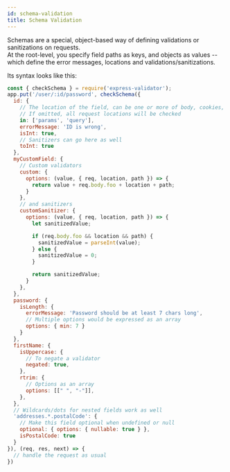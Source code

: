 ```yaml
---
id: schema-validation
title: Schema Validation
---
```


Schemas are a special, object-based way of defining validations or sanitizations on requests.  
At the root-level, you specify field paths as keys, and objects as values -- which define
the error messages, locations and validations/sanitizations.

Its syntax looks like this:

```js
const { checkSchema } = require('express-validator');
app.put('/user/:id/password', checkSchema({
  id: {
    // The location of the field, can be one or more of body, cookies, headers, params or query.
    // If omitted, all request locations will be checked
    in: ['params', 'query'],
    errorMessage: 'ID is wrong',
    isInt: true,
    // Sanitizers can go here as well
    toInt: true
  },
  myCustomField: {
    // Custom validators
    custom: {
      options: (value, { req, location, path }) => {
        return value + req.body.foo + location + path;
      }
    },
    // and sanitizers
    customSanitizer: {
      options: (value, { req, location, path }) => {
        let sanitizedValue;

        if (req.body.foo && location && path) {
          sanitizedValue = parseInt(value);
        } else {
          sanitizedValue = 0;
        }

        return sanitizedValue;
      }
    },
  },
  password: {
    isLength: {
      errorMessage: 'Password should be at least 7 chars long',
      // Multiple options would be expressed as an array
      options: { min: 7 }
    }
  },
  firstName: {
    isUppercase: {
      // To negate a validator
      negated: true,
    },
    rtrim: {
      // Options as an array
      options: [[" ", "-"]],
    },
  },
  // Wildcards/dots for nested fields work as well
  'addresses.*.postalCode': {
    // Make this field optional when undefined or null
    optional: { options: { nullable: true } },
    isPostalCode: true
  }
}), (req, res, next) => {
  // handle the request as usual
})
```
